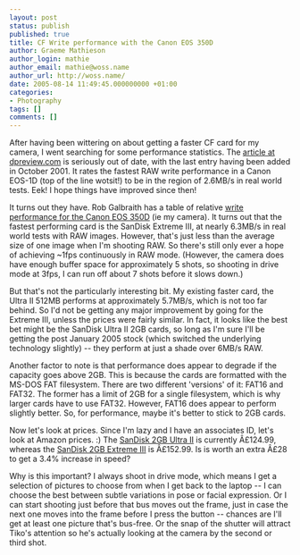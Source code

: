 ```yaml
---
layout: post
status: publish
published: true
title: CF Write performance with the Canon EOS 350D
author: Graeme Mathieson
author_login: mathie
author_email: mathie@woss.name
author_url: http://woss.name/
date: 2005-08-14 11:49:45.000000000 +01:00
categories:
- Photography
tags: []
comments: []
---
```

After having been wittering on about getting a faster CF card for my camera, I went searching for some performance statistics.  The <a href="http://www.dpreview.com/articles/mediacompare/" title="Digital film comparison at dpreview.com">article at dpreview.com</a> is seriously out of date, with the last entry having been added in October 2001.  It rates the fastest RAW write performance in a Canon EOS-1D (top of the line wotsit!) to be in the region of 2.6MB/s in real world tests.  Eek!  I hope things have improved since then!

It turns out they have.  Rob Galbraith has a table of relative <a href="http://www.robgalbraith.com/bins/multi_page.asp?cid=6007-7699">write performance for the Canon EOS 350D</a> (ie my camera).  It turns out that the fastest performing card is the SanDisk Extreme III, at nearly 6.3MB/s in real world tests with RAW images.  However, that's just less than the average size of one image when I'm shooting RAW.  So there's still only ever a hope of achieving ~1fps continuously in RAW mode.  (However, the camera does have enough buffer space for approximately 5 shots, so shooting in drive mode at 3fps, I can run off about 7 shots before it slows down.)

But that's not the particularly interesting bit.  My existing faster card, the Ultra II 512MB performs at approximately 5.7MB/s, which is not too far behind.  So I'd not be getting any major improvement by going for the Extreme III, unless the prices were fairly similar.  In fact, it looks like the best bet might be the SanDisk Ultra II 2GB cards, so long as I'm sure I'll be getting the post January 2005 stock (which switched the underlying technology slightly) -- they perform at just a shade over 6MB/s RAW.

Another factor to note is that performance does appear to degrade if the capacity goes above 2GB.  This is because the cards are formatted with the MS-DOS FAT filesystem.  There are two different 'versions' of it: FAT16 and FAT32.  The former has a limit of 2GB for a single filesystem, which is why larger cards have to use FAT32.  However, FAT16 does appear to perform slightly better.  So, for performance, maybe it's better to stick to 2GB cards.

Now let's look at prices.  Since I'm lazy and I have an associates ID, let's look at Amazon prices. :)  The <a href="http://www.amazon.co.uk/exec/obidos/ASIN/B0007QU6WY/mathieoftheen-21">SanDisk 2GB Ultra II</a> is currently Â£124.99, whereas the <a href="http://www.amazon.co.uk/exec/obidos/ASIN/B0007QU70U/mathieoftheen-21">SanDisk 2GB Extreme III</a> is Â£152.99.  Is is worth an extra Â£28 to get a 3.4% increase in speed?

Why is this important?  I always shoot in drive mode, which means I get a selection of pictures to choose from when I get back to the laptop -- I can choose the best between subtle variations in pose or facial expression.  Or I can start shooting just before that bus moves out the frame, just in case the next one moves into the frame before I press the button -- chances are I'll get at least one picture that's bus-free.  Or the snap of the shutter will attract Tiko's attention so he's actually looking at the camera by the second or third shot.

